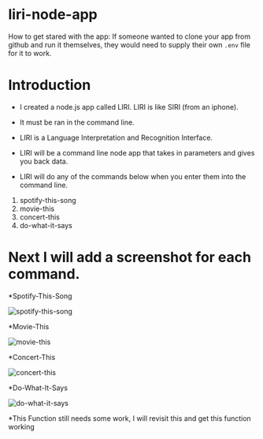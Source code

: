 # liri-node-app
How to get stared with the app: If someone wanted to clone your app from github and run it themselves, they would need to supply their own `.env` file for it to work.
# Introduction
* I created a node.js app called LIRI. LIRI is like SIRI (from an iphone).

* It must be ran in the command line.

* LIRI is a Language Interpretation and Recognition Interface.

* LIRI will be a command line node app that takes in parameters and gives you back data.

* LIRI will do any of the commands below when you enter them into the command line.

1. spotify-this-song
1. movie-this
1. concert-this
1. do-what-it-says

# Next I will add a screenshot for each command.

*Spotify-This-Song

![spotify-this-song](https://user-images.githubusercontent.com/42901367/49336163-8d185a00-f5b1-11e8-9e89-d8bda2418631.png)


*Movie-This

![movie-this](https://user-images.githubusercontent.com/42901367/49336187-234c8000-f5b2-11e8-8bd8-4485f1b850a4.png)


*Concert-This

![concert-this](https://user-images.githubusercontent.com/42901367/49336213-d87f3800-f5b2-11e8-9e49-0e90934ce8c7.png)


*Do-What-It-Says


![do-what-it-says](https://user-images.githubusercontent.com/42901367/49336475-c94eb900-f5b7-11e8-809a-590cba5a007a.png)

*This Function still needs some work, I will revisit this and get this function working

